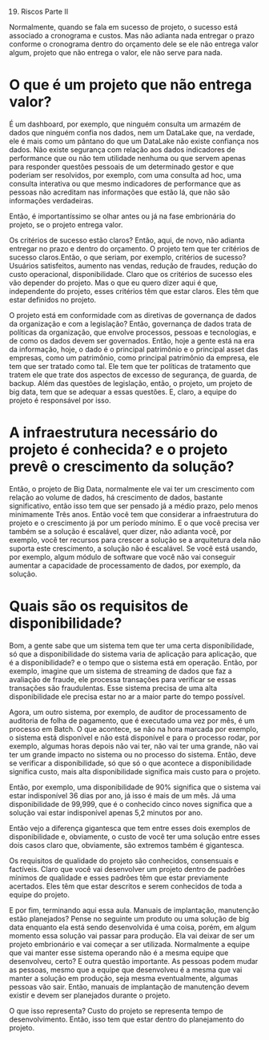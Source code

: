 19. Riscos Parte II

Normalmente, quando se fala em sucesso de projeto, o sucesso está associado a cronograma e custos. 
Mas não adianta nada entregar o prazo conforme o cronograma dentro do orçamento dele se ele não entrega valor algum, projeto que não entrega o valor, ele não serve para nada. 

# O que é um projeto que não entrega valor?
É um dashboard, por exemplo, que ninguém consulta um armazém de dados que ninguém confia nos dados, nem um DataLake que, na verdade, ele é mais como um pântano do que um DataLake não existe confiança nos dados.
Não existe segurança com relação aos dados indicadores de performance que ou não tem utilidade nenhuma ou que servem apenas para responder questões pessoais de um determinado gestor e que poderiam ser resolvidos, por exemplo, com uma consulta ad hoc, uma consulta interativa ou que mesmo indicadores de performance que as pessoas não acreditam nas informações que estão lá, que não são informações verdadeiras.

Então, é importantíssimo se olhar antes ou já na fase embrionária do projeto, se o projeto entrega valor.

Os critérios de sucesso estão claros? Então, aqui, de novo, não adianta entregar no prazo e dentro do orçamento.
O projeto tem que ter critérios de sucesso claros.Então, o que seriam, por exemplo, critérios de sucesso? Usuários satisfeitos, aumento nas vendas, redução de fraudes, redução do custo operacional, disponibilidade.
Claro que os critérios de sucesso eles vão depender do projeto. Mas o que eu quero dizer aqui é que, independente do projeto, esses critérios têm que estar claros. Eles têm que estar definidos no projeto.

O projeto está em conformidade com as diretivas de governança de dados da organização e com a legislação?
Então, governança de dados trata de políticas da organização, que envolve processos, pessoas e tecnologias, e de como os dados devem ser governados. Então, hoje a gente está na era da informação, hoje, o dado é o principal patrimônio e o principal asset das empresas, como um patrimônio, como principal patrimônio da empresa, ele tem que ser tratado como tal. Ele tem que ter políticas de tratamento que tratem ele que trate dos aspectos de excesso de segurança, de guarda, de backup. Além das questões de legislação, então, o projeto, um projeto de big data, tem que se adequar a essas questões. E, claro, a equipe do projeto é responsável por isso.

# A infraestrutura necessário do projeto é conhecida? e o projeto prevê o crescimento da solução?
Então, o projeto de Big Data, normalmente ele vai ter um crescimento com relação ao volume de dados, há crescimento de dados, bastante significativo, então isso tem que ser pensado já a médio prazo, pelo menos minimamente Três anos. Então você tem que considerar a infraestrutura do projeto e o crescimento já por um período mínimo. E o que você precisa ver também se a solução é escalável, quer dizer, não adianta você, por exemplo, você ter recursos para crescer a solução se a arquitetura dela não suporta este crescimento, a solução não é escalável. Se você está usando, por exemplo, algum módulo de software que você não vai conseguir aumentar a capacidade de processamento de dados, por exemplo, da solução.


# Quais são os requisitos de disponibilidade?
Bom, a gente sabe que um sistema tem que ter uma certa disponibilidade, só que a disponibilidade do sistema varia de aplicação para aplicação, que é a disponibilidade? e o tempo que o sistema está em operação.
Então, por exemplo, imagine que um sistema de streaming de dados que faz a avaliação de fraude, ele processa transações para verificar se essas transações são fraudulentas. Esse sistema precisa de uma alta disponibilidade ele precisa estar no ar a maior parte do tempo possível.

Agora, um outro sistema, por exemplo, de auditor de processamento de auditoria de folha de pagamento, que é executado uma vez por mês, é um processo em Batch. O que acontece, se não na hora marcada por exemplo, o sistema está disponível e não está disponível e para o processo rodar, por exemplo, algumas horas depois não vai ter, não vai ter uma grande, não vai ter um grande impacto no sistema ou no processo do sistema.
Então, deve se verificar a disponibilidade, só que só o que acontece a disponibilidade significa custo, mais alta disponibilidade significa mais custo para o projeto.

Então, por exemplo, uma disponibilidade de 90% significa que o sistema vai estar indisponível 36 dias por ano,  já isso é mais de um mês. Já uma disponibilidade de 99,999, que é o conhecido cinco noves significa que a solução vai estar indisponível apenas 5,2 minutos por ano.

Então vejo a diferença gigantesca que tem entre esses dois exemplos de disponibilidade e, obviamente, o custo de você ter uma solução entre esses dois casos claro que, obviamente, são extremos também é gigantesca.

Os requisitos de qualidade do projeto são conhecidos, consensuais e factíveis. Claro que você vai desenvolver um projeto dentro de padrões mínimos de qualidade e esses padrões têm que estar previamente acertados. Eles têm que estar descritos e serem conhecidos de toda a equipe do projeto.

E por fim, terminando aqui essa aula. Manuais de implantação, manutenção estão planejados?
Pense no seguinte um produto ou uma solução de big data enquanto ela está sendo desenvolvida é uma coisa, porém, em algum momento essa solução vai passar para produção. Ela vai deixar de ser um projeto embrionário e vai começar a ser utilizada.  Normalmente a equipe que vai manter esse sistema operando não é a mesma equipe que desenvolveu, certo? E outra questão importante. As pessoas podem mudar as pessoas, mesmo que a equipe que desenvolveu é a mesma que vai manter a solução em produção, seja mesma eventualmente, algumas pessoas vão sair. Então, manuais de implantação de manutenção devem existir e devem ser planejados durante o projeto.

O que isso representa? Custo  do projeto se representa tempo de desenvolvimento. Então, isso tem que estar dentro do planejamento do projeto.